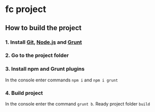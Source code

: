 # fc project 

## How to build the project

### 1. Install [Git](http://git-scm.com/), [Node.js](http://nodejs.org/) and [Grunt](http://gruntjs.com/)

### 2. Go to the project folder

### 3. Install npm and Grunt plugins

In the console enter commands `npm i` and `npm i grunt`

### 4. Build project

In the console enter the command `grunt b`. Ready project folder `build`